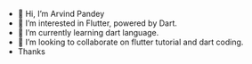 - 👋 Hi, I’m Arvind Pandey
- 👀 I’m interested in Flutter, powered by Dart.
- 🌱 I’m currently learning dart language.
- 💞️ I’m looking to collaborate on flutter tutorial and dart coding.
- Thanks

